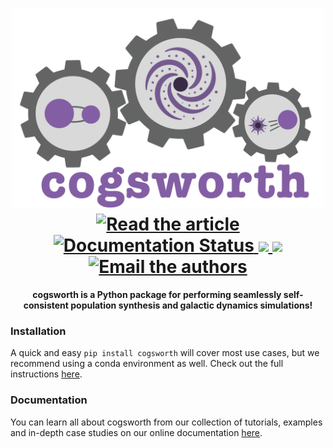 <h1 align='center'>
    <picture>
    <source media="(prefers-color-scheme: dark)" srcset="docs/_static/cogsworth-logo-darkmode.png">
    <source media="(prefers-color-scheme: light)" srcset="docs/_static/cogsworth-logo.png">
    <img width=500 alt='cogsworth-logo' src="docs/_static/cogsworth-logo.png">
    </picture>
    <br>
  <a href="https://raw.githubusercontent.com/TomWagg/cogsworth/paper/paper/ApJS/apjs_paper.pdf">
      <img src="https://img.shields.io/badge/read-paper-blue.svg?style=flat" alt="Read the article"/>
  </a>

  <a href='https://cogsworth.readthedocs.io/en/latest/?badge=latest'>
      <img src='https://readthedocs.org/projects/cogsworth/badge/?version=latest' alt='Documentation Status' />
  </a>
  <a href="https://codecov.io/github/TomWagg/cogsworth" > 
      <img src="https://codecov.io/github/TomWagg/cogsworth/graph/badge.svg?token=L2WGWNLJQU"/> 
  </a>
  <a href="[https://codecov.io/github/TomWagg/cogsworth](https://github.com/TomWagg/cogsworth/actions/workflows/test_cogsworth.yml)" > 
      <img src="https://github.com/TomWagg/cogsworth/actions/workflows/test_cogsworth.yml/badge.svg"/> 
  </a>
  <a href="mailto:tomjwagg@gmail.com">
      <img src="https://img.shields.io/badge/contact-authors-blueviolet.svg?style=flat" alt="Email the authors"/>
  </a>
</h1>
<h4 align="center">cogsworth is a Python package for performing seamlessly self-consistent population synthesis and galactic dynamics simulations!</h4>

### Installation
A quick and easy `pip install cogsworth` will cover most use cases, but we recommend using a conda environment as well. Check out the full instructions [here](https://cogsworth.readthedocs.io/en/latest/pages/install.html).

### Documentation
You can learn all about cogsworth from our collection of tutorials, examples and in-depth case studies on our online documentation [here](https://cogsworth.readthedocs.io/en/latest/index.html).
